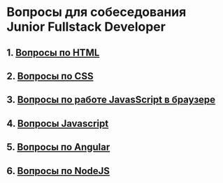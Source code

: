 # Вопросы для собеседования Junior Fullstack Developer

## 1. [Вопросы по HTML](./html.md)

## 2. [Вопросы по CSS](./css.md)

## 3. [Вопросы по работе JavasScript в браузере](./javascript-browser.md)

## 4. [Вопросы Javascript](./javascript.md)

## 5. [Вопросы по Angular](./angular.md)

## 6. [Вопросы по NodeJS](./nodejs.md)

